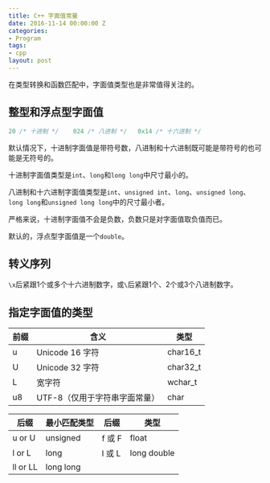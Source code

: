 ```yaml
---
title: C++ 字面值常量
date: 2016-11-14 00:00:00 Z
categories:
- Program
tags:
- cpp
layout: post
---
```


在类型转换和函数匹配中，字面值类型也是非常值得关注的。

<!--more-->

## 整型和浮点型字面值

```c++
20 /* 十进制 */	024 /* 八进制 */	0x14 /* 十六进制 */
```

默认情况下，十进制字面值是带符号数，八进制和十六进制既可能是带符号的也可能是无符号的。

十进制字面值类型是`int`、`long`和`long long`中尺寸最小的。

八进制和十六进制字面值类型是`int`、`unsigned int`、`long`、`unsigned long`、`long long`和`unsigned long long`中的尺寸最小者。

严格来说，十进制字面值不会是负数，负数只是对字面值取负值而已。

默认的，浮点型字面值是一个`double`。

## 转义序列

`\x`后紧跟1个或多个十六进制数字，或`\`后紧跟1个、2个或3个八进制数字。

## 指定字面值的类型

|前缀|含义|类型|
|---|---|---|
|u|Unicode 16 字符|char16_t|
|U|Unicode 32 字符|char32_t|
|L|宽字符|wchar_t|
|u8|UTF-8（仅用于字符串字面常量）|char|

|后缀|最小匹配类型|后缀|类型|
|---|---|---|---|
|u or U|unsigned|f 或 F|float|
|l or L|long|l 或 L|long double|
|ll or LL|long long|


